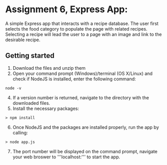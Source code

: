 # Assignment 6, Express App:
A simple Express app that interacts with a recipe database. The user first selects the food category to populate the page with related recipes. Selecting a recipe will lead the user to a page with an image and link to the desirable recipe.

## Getting started

1. Download the files and unzip them
2. Open your command prompt (Windows)/terminal (OS X/Linux) and check if NodeJS is installed, enter the following command:
```
node -v
```
4. If a version number is returned, navigate to the directory with the downloaded files. 
5. Install the necessary packages:
```
> npm install
```
6. Once NodeJS and the packages are installed properly, run the app by calling:
```
> node app.js
```
7. The port number will be displayed on the command prompt, navigate your web broswer to '''localhost:<port>''' to start the app.